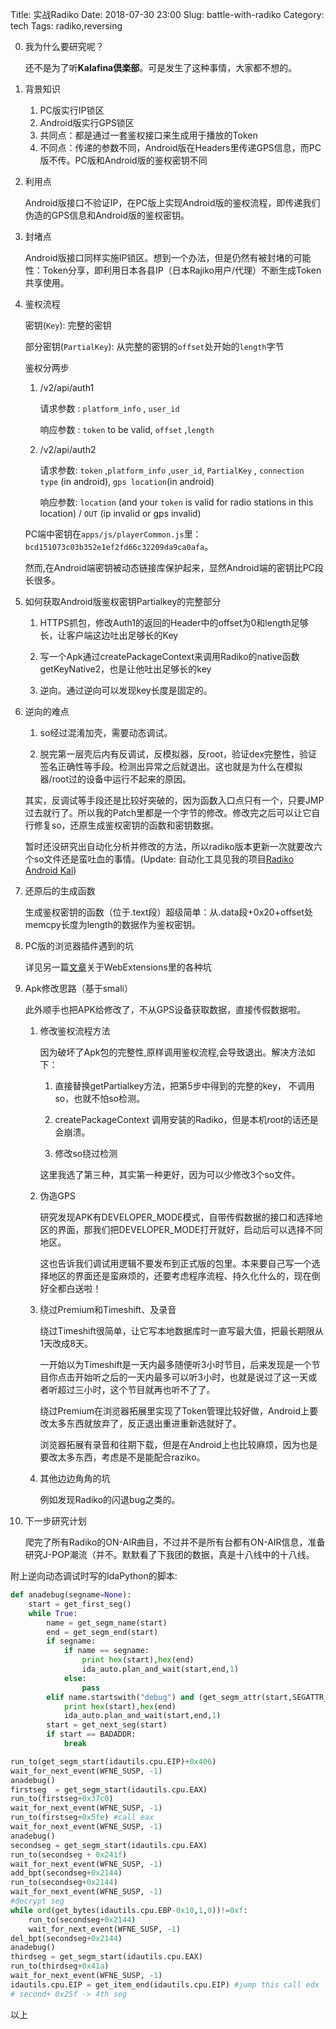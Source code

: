 Title: 实战Radiko
Date: 2018-07-30 23:00
Slug: battle-with-radiko
Category: tech
Tags: radiko,reversing

0.  我为什么要研究呢？

    还不是为了听**Kalafina倶楽部**。可是发生了这种事情，大家都不想的。

1. 背景知识

    1. PC版实行IP锁区
    2. Android版实行GPS锁区
    3. 共同点：都是通过一套鉴权接口来生成用于播放的Token
    4. 不同点：传递的参数不同，Android版在Headers里传递GPS信息，而PC版不传。PC版和Android版的鉴权密钥不同

2.  利用点
    
    Android版接口不验证IP，在PC版上实现Android版的鉴权流程，即传递我们伪造的GPS信息和Android版的鉴权密钥。

3. 封堵点

    Android版接口同样实施IP锁区。想到一个办法，但是仍然有被封堵的可能性：Token分享，即利用日本各县IP（日本Rajiko用户/代理）不断生成Token共享使用。

4. 鉴权流程

    密钥(`Key`): 完整的密钥

    部分密钥(`PartialKey`): 从完整的密钥的`offset`处开始的`length`字节


    鉴权分两步

    1.  /v2/api/auth1

        请求参数 : `platform_info` , `user_id`

        响应参数 : `token` to be valid, `offset` ,`length`

    2.  /v2/api/auth2

        请求参数: `token` ,`platform_info` ,`user_id`, `PartialKey` ,  `connection type` (in android), `gps location`(in android)

        响应参数: `location` (and your `token` is valid for radio stations in this location) / `OUT` (ip invalid or gps invalid)
    
    
    PC端中密钥在`apps/js/playerCommon.js`里：`bcd151073c03b352e1ef2fd66c32209da9ca0afa`。

    然而,在Android端密钥被动态链接库保护起来，显然Android端的密钥比PC段长很多。

5. 如何获取Android版鉴权密钥Partialkey的完整部分
    1. HTTPS抓包，修改Auth1的返回的Header中的offset为0和length足够长，让客户端这边吐出足够长的Key

    2. 写一个Apk通过createPackageContext来调用Radiko的native函数getKeyNative2，也是让他吐出足够长的key

    3. 逆向。通过逆向可以发现key长度是固定的。

6. 逆向的难点
    1.  so经过混淆加壳，需要动态调试。

    2.  脱完第一层壳后内有反调试，反模拟器，反root，验证dex完整性，验证签名正确性等手段。检测出异常之后就退出。这也就是为什么在模拟器/root过的设备中运行不起来的原因。
    
    其实，反调试等手段还是比较好突破的，因为函数入口点只有一个，只要JMP过去就行了。所以我的Patch里都是一个字节的修改。修改完之后可以让它自行修复so，还原生成鉴权密钥的函数和密钥数据。

    暂时还没研究出自动化分析并修改的方法，所以radiko版本更新一次就要改六个so文件还是蛮吐血的事情。(Update: 自动化工具见我的项目[Radiko Android Kai](https://github.com/jackyzy823/radiko_android_kai))

7. 还原后的生成函数
    
    生成鉴权密钥的函数（位于.text段）超级简单：从.data段+0x20+offset处memcpy长度为length的数据作为鉴权密钥。

8. PC版的浏览器插件遇到的坑
    
    详见另一篇[文章]({filename}/tech/different-behaviors-between-firefox-webextensions-and-chrome-extension.md)关于WebExtensions里的各种坑
    

9. Apk修改思路（基于smali）

    此外顺手也把APK给修改了，不从GPS设备获取数据，直接传假数据啦。

    1.  修改鉴权流程方法

        因为破坏了Apk包的完整性,原样调用鉴权流程,会导致退出。解决方法如下：

        1. 直接替换getPartialkey方法，把第5步中得到的完整的key， 不调用so，也就不怕so检测。

        2. createPackageContext 调用安装的Radiko，但是本机root的话还是会崩溃。
        
        3. 修改so绕过检测

        这里我选了第三种，其实第一种更好，因为可以少修改3个so文件。

    2.  伪造GPS

        研究发现APK有DEVELOPER_MODE模式，自带传假数据的接口和选择地区的界面，那我们把DEVELOPER_MODE打开就好，启动后可以选择不同地区。
        
        这也告诉我们调试用逻辑不要发布到正式版的包里。本来要自己写一个选择地区的界面还是蛮麻烦的，还要考虑程序流程、持久化什么的，现在倒好全都白送啦！

    3.  绕过Premium和Timeshift、及录音

        绕过Timeshift很简单，让它写本地数据库时一直写最大值，把最长期限从1天改成8天。
        
        一开始以为Timeshift是一天内最多随便听3小时节目，后来发现是一个节目你点击开始听之后的一天内最多可以听3小时，也就是说过了这一天或者听超过三小时，这个节目就再也听不了了。

        绕过Premium在浏览器拓展里实现了Token管理比较好做，Android上要改太多东西就放弃了，反正退出重进重新选就好了。

        浏览器拓展有录音和往期下载，但是在Android上也比较麻烦，因为也是要改太多东西，考虑是不是能配合raziko。
        
    4.  其他边边角角的坑

        例如发现Radiko的闪退bug之类的。

10. 下一步研究计划

    爬完了所有Radiko的ON-AIR曲目，不过并不是所有台都有ON-AIR信息，准备研究J-POP潮流（并不。默默看了下我团的数据，真是十八线中的十八线。

附上逆向动态调试时写的IdaPython的脚本:

```python
def anadebug(segname=None):
	start = get_first_seg()
	while True:
		name = get_segm_name(start)
		end = get_segm_end(start)
		if segname:
			if name == segname:
				print hex(start),hex(end)
				ida_auto.plan_and_wait(start,end,1)
			else:
				pass
		elif name.startswith("debug") and (get_segm_attr(start,SEGATTR_PERM) & ida_segment.SEGPERM_EXEC)==1:
			print hex(start),hex(end)
			ida_auto.plan_and_wait(start,end,1)
		start = get_next_seg(start)
		if start == BADADDR:
			break

run_to(get_segm_start(idautils.cpu.EIP)+0x406)
wait_for_next_event(WFNE_SUSP, -1)
anadebug()
firstseg  = get_segm_start(idautils.cpu.EAX)
run_to(firstseg+0x37c0)
wait_for_next_event(WFNE_SUSP, -1)
run_to(firstseg+0x5fe) #call eax
wait_for_next_event(WFNE_SUSP, -1)
anadebug()
secondseg = get_segm_start(idautils.cpu.EAX)
run_to(secondseg + 0x241f) 
wait_for_next_event(WFNE_SUSP, -1)
add_bpt(secondseg+0x2144)
run_to(secondseg+0x2144)
wait_for_next_event(WFNE_SUSP, -1)
#decrypt seg
while ord(get_bytes(idautils.cpu.EBP-0x10,1,0))!=0xf:
	run_to(secondseg+0x2144)
	wait_for_next_event(WFNE_SUSP, -1)
del_bpt(secondseg+0x2144)
anadebug()
thirdseg = get_segm_start(idautils.cpu.EAX)
run_to(thirdseg+0x41a) 
wait_for_next_event(WFNE_SUSP, -1)
idautils.cpu.EIP = get_item_end(idautils.cpu.EIP) #jump this call edx
# second+ 0x25f -> 4th seg
```

以上